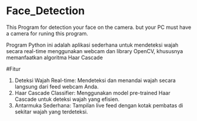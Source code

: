 # Face_Detection
This Program for detection your face on the camera. but your PC must have a camera for runing this program.

Program Python ini adalah aplikasi sederhana untuk mendeteksi wajah secara real-time menggunakan webcam dan library OpenCV, khususnya memanfaatkan algoritma Haar Cascade


#Fitur
1. Deteksi Wajah Real-time: Mendeteksi dan menandai wajah secara langsung dari feed webcam Anda.
2. Haar Cascade Classifier: Menggunakan model pre-trained Haar Cascade untuk deteksi wajah yang efisien.
3. Antarmuka Sederhana: Tampilan live feed dengan kotak pembatas di sekitar wajah yang terdeteksi.

